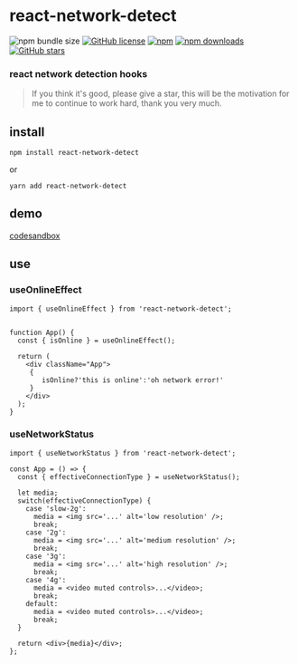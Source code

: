 # react-network-detect


![npm bundle size](https://img.shields.io/bundlephobia/minzip/react-network-detect)
[![GitHub license](https://img.shields.io/github/license/geekskai/react-network-detect)](https://github.com/geekskai/react-network-detect/blob/main/LICENSE)
[![npm](https://img.shields.io/npm/v/react-network-detect.svg)](https://www.npmjs.com/package/react-network-detect)
[![npm downloads](https://img.shields.io/npm/dm/react-network-detect.svg)](https://www.npmjs.com/package/react-network-detect)
[![GitHub stars](https://img.shields.io/github/stars/geekskai/react-network-detect)](https://github.com/geekskai/react-network-detect/stargazers)



### react network detection hooks

> If you think it's good, please give a star, this will be the motivation for me to continue to work hard, thank you very much.


## install

`npm install react-network-detect`

or

`yarn add react-network-detect`

## demo 
[codesandbox](https://codesandbox.io/s/awesome-lovelace-f9g8lf?file=/src/App.tsx)


## use
###  useOnlineEffect 
`import { useOnlineEffect } from 'react-network-detect';`

```

function App() {
  const { isOnline } = useOnlineEffect();

  return (
    <div className="App">
     {
        isOnline?'this is online':'oh network error!'
     }
    </div>
  );
}

```

###  useNetworkStatus

`import { useNetworkStatus } from 'react-network-detect';`

```
const App = () => {
  const { effectiveConnectionType } = useNetworkStatus();

  let media;
  switch(effectiveConnectionType) {
    case 'slow-2g':
      media = <img src='...' alt='low resolution' />;
      break;
    case '2g':
      media = <img src='...' alt='medium resolution' />;
      break;
    case '3g':
      media = <img src='...' alt='high resolution' />;
      break;
    case '4g':
      media = <video muted controls>...</video>;
      break;
    default:
      media = <video muted controls>...</video>;
      break;
  }
  
  return <div>{media}</div>;
};
```
